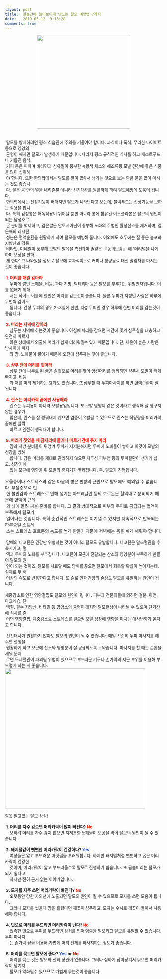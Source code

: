 ```yaml
---
layout: post
title:  한순간에 늙어보이게 만드는 탈모 예방법 7가지
date:   2019-03-12  9:13:28
comments: true
---
```




<div class="imageblock center" style="text-align: center; clear: both;"><span data-url="https://t1.daumcdn.net/cfile/tistory/147105164C34B5A70B?download" data-lightbox="lightbox"><img width="300" height="353" style="height: auto; cursor: pointer; max-width: 100%;" alt="" src="https://t1.daumcdn.net/cfile/tistory/147105164C34B5A70B" filename="탈모.jpg" filemime="image/jpeg"></span></div><br><br><span style="font-size: 10pt;">&nbsp;탈모를 방지하려면 평소 식습관에 주의를 기울여야 합니다. 과식이나 폭식, 무리한 다이어트 등으로 </span><span style="font-size: 10pt;">영양의 <br>&nbsp;균형이 깨지면 탈모가 발생하기 때문입니다. 따라서 평소 규칙적인 식사를 하고 패스트푸드나 </span><span style="font-size: 10pt;">기름진 음식, <br> &nbsp;커피 등은 피하며 비타민과 섬유질이 풍부한 녹황색 채소와 해조류등 모발 건강에 좋</span><span style="font-size: 10pt;">은 식품을 많이 섭취해<br>&nbsp;야 합니다. 또한 한의학에서는 탈모를 열이 많아서 생기는 것으로 보는 만큼 물</span><span style="font-size: 10pt;">을 많이 마시는 것도 좋습니<br>&nbsp;다. 물은 몸 안의 열을 내려줄뿐 아니라 신진대사를 원활하게 하여 탈모</span><span style="font-size: 10pt;">예방에 도움이 됩니다. </span><br><span style="font-size: 10pt;">&nbsp;한의학에서는 신장기능이 허해지면 탈모가 나타난다고 보는데, 블랙푸드는 신장기능을 보하는 작용을 합니</span><br><span style="font-size: 10pt;">&nbsp;다. 특히 검정콩은 해독작용이 뛰어날 뿐만 아니라 콩에 함유된 이소플라본은 탈모의 원인이 되는 남성호르</span><br><span style="font-size: 10pt;">&nbsp;몬 분비를 억제하고, 검은쌀은 안토시아닌이 풍부해 노화의 주범인 활성산소를 제거하며, 검은깨의 레시틴 </span><br><span style="font-size: 10pt;">&nbsp;성분은 혈액순환을 원활하게 하여 탈모를 예방해 줍니다. 이외에도 호두에는 질 좋은 불포화지방산과 각종 </span><br><span style="font-size: 10pt;">&nbsp;비타민, 미네랄이 풍부해 모발의 발육을 촉진하며 솔잎은 『동의보감』 에 '머리털을 나게하며 오장을 편하</span><br><span style="font-size: 10pt;">&nbsp;게 한다' 고 나와있을 정도로 탈모에 효과적이므로 커피나 청량음료 대신 솔잎차를 마시는 것이 좋습니다. </span><br><br><strong><font color="#e31600"><span style="font-size: 10pt;">&nbsp;1. 머리를 매일 감아라</span><br></font></strong> <span style="font-size: 10pt;">&nbsp; &nbsp;&nbsp;두피에 쌓인 노폐물, 비듬, 과다 지방, 박테리아 등은 탈모를 부추기는 위험인자입니다. 이를 없애기 위해<br>&nbsp;&nbsp; &nbsp;서는 적어도 이틀에&nbsp;</span><span style="font-size: 10pt;">한번은 머리를 감는것이 좋습니다. 물론 두피가 지성인 사람은 하루에 두번씩 감아도&nbsp;<br> &nbsp;&nbsp;&nbsp; 됩니다. 건성 두피의 경우 2~3일에 한번,</span><span style="font-size: 10pt;"> 지성 두피인 경우 하루에 한번 머리를 감는것이 좋습니다.<br><br><span style="font-size: 10pt;"><strong><font color="#e31600">&nbsp;2. 머리는 저녁에 감아라</font></strong></span><br><span style="font-size: 10pt;">&nbsp; &nbsp;&nbsp;샴푸는 저녁에 하는것이 좋습니다. 아침에 머리를 감으면 시간에 쫓겨 샴푸칠을 대충하고 완전히 마르지<br>&nbsp;&nbsp; &nbsp;않은 상태에서 외출</span><span style="font-size: 10pt;">해 머리가 쉽게 더러워질수 있기 때문입니다. 단, 체온이 높은 사람은 밤사이에 피지<br>&nbsp;&nbsp;&nbsp; 와&nbsp;땀, 노폐물이 쌓이기 때문에 오전에&nbsp;</span><span style="font-size: 10pt;">샴푸하는 것이 좋습니다. <br><br><strong><font color="#e31600">&nbsp;3. 샴푸 전에 머리를 빗어라</font></strong><br>&nbsp; &nbsp;&nbsp;샴푸 전에 나무로 된 굵은 솔빗으로 머리를 빗어 엉킨머리를 정리하면 샴푸시 모발이 적게 빠지고, 비듬&nbsp;<br> &nbsp;&nbsp;&nbsp;&nbsp;과 때를 미리 제거하는 효과도 있습니다.&nbsp;또 샴푸할 때 두피마사지를 하면 혈액순환이 잘됩니다. <br> &nbsp;<br><strong><font color="#e31600">&nbsp;4. 린스는 머리카락 끝에만 사용해라</font></strong><br>&nbsp; &nbsp;&nbsp;린스는 두피용이 아니라 모발용임입니다. 또&nbsp;모발 영양제 같은 것이라고 생각해 잘 헹구지 않는 경우가&nbsp;<br> &nbsp;&nbsp;&nbsp;&nbsp;많은데, 린스를 잘 헹궈내지 않으면 염증이 유발될 수 있으므로 린스는 적당량을 머리카락 끝에만 살짝&nbsp;<br> &nbsp;&nbsp;&nbsp; 바르고 완전히 헹궈내야 합니다. <br><br><strong><font color="#e31600">&nbsp;5. 머리가 젖었을 때 잠자리에 들거나 마르기 전에 묶지 마라<br></font></strong>&nbsp; &nbsp;&nbsp;땀과 지방 분비물이 뒤엉켜 두피가 지저분해지면 두피에 노폐물이 쌓이고 이것이 모발의 성장을 방해<br>&nbsp;&nbsp;&nbsp;&nbsp;합니다. 감은 머리를 제대로 관리하지 않으면 지루성 피부염 등의 두피질환이 생기기 쉽고, 성장기에&nbsp;<br> &nbsp;&nbsp;&nbsp; 있는 모근에 영향을 줘 모발의 휴지기가 빨라집니다.&nbsp;즉, 탈모가 진행됩니다.<br></span></span>&nbsp;<br>우울증이나 스트레스와 같은&nbsp;마음의 병은 만병의 근원으로 탈모에도 예외일 수 없습니다. 우울증으로 인<br>&nbsp;한 불안감과 스트레스로 인해 생기는 아드레날린 등의 호르몬은 혈액내로 분비되기 때문에 혈액이 근육<br>&nbsp;과 뇌에 몰려 싸울 준비를 합니다. 그 결과 상대적으로 피부와 두피로 공급되는 혈액이 부족해져 탈모가 <br>&nbsp;일어나는 것입니다. 특히 순간적인 스트레스는 이겨낼 수 있지만 지속적으로 반복되는 하루종일 스트레<br>&nbsp;스는 스트레스&nbsp;호르몬의 농도를 높게 만들기 때문에 저녁에는 몸을 쉬게 해줘야 합니다. <br><br><span style="font-size: 10pt;">&nbsp;담배의 니코틴은 건강만 위협하는 것이 아니라 탈모도 유발합니다. 니코틴은 말초혈관을 수축시키고, 혈<br>&nbsp;액과 두피의 노화를 부</span><span style="font-size: 10pt;">추깁니다. 니코틴이 모근에 전달되는 산소와 영양분이 부족하게 만들어 탈모의 원<br>&nbsp;인이&nbsp;되는 것이죠. 탈모를 치료할 때도 담배를 끓</span><span style="font-size: 10pt;">으면 탈모에서 회복할 확률이 높아지는데, 실제로 두 배 <br>&nbsp;이상의&nbsp;속도로 반응한다고 합니다. 또 술로 인한 간장의&nbsp;손상도 탈모를 </span><span style="font-size: 10pt;">유발하는 원인이 됩니다.<br></span><br><span style="font-size: 10pt;">체중감소로 인한 영양결핍도 탈모의 원인이 됩니다. 피부과 전문의들에 의하면&nbsp;철분, 아연, 마그네슘, 단<br>&nbsp;백질, 필수 지방산, 비타민 등 </span><span style="font-size: 10pt;">영양소의 균형이 깨지면 탈모현상이 나타날 수 있으며 단기간에 식사를 줄<br>&nbsp;이면&nbsp;영양결핍, 체중감소로 스트레스를 일</span><span style="font-size: 10pt;">으켜 모발 성장에 영향을 미치는 대사변화가 온다고 합니다.<br><br><span style="font-size: 10pt;">&nbsp;신진대사가 원활하지 않아도 탈모의 원인이 될 수 있습니다. 매일 꾸준히 두피 마사지를 해주면 혈행을&nbsp;<br> &nbsp;원활하게 하고 모근에 산</span><span style="font-size: 10pt;">소와 영양분이 잘 공급되도록 도와줍니다. 마사지를 할 때는 손톱을 세워 문지&nbsp;<br> &nbsp;르면 모세혈관이 파괴될 위험이 있으므로 부드러</span><span style="font-size: 10pt;">운 기구나 손가락의 지문 부위를 이용해 부드럽게 하는 게 좋습니다.</span> <br><span data-url="https://t1.daumcdn.net/cfile/tistory/113CBA014C34C4E703?download" data-lightbox="lightbox"><img width="450" height="303" style="height: auto; cursor: pointer; max-width: 100%;" alt="" src="https://t1.daumcdn.net/cfile/tistory/113CBA014C34C4E703" filename="cfile25.uf@113CBA014C34C4E703BE26.jpg" filemime=""></span>

잘못 알고있는 탈모 상식!<br><span style="font-size: 10pt;"><strong><span style="font-size: 10pt;"><br> &nbsp;1. 머리를 자주 감으면 머리카락이 많이 빠진다? <font color="#e31600">No</font></span><br></strong></span><span style="font-size: 10pt;">&nbsp;&nbsp;&nbsp; 오히려 머리를 자주 감지 않으면 지저분한 노폐물이 모공을 막어 탈모의 원인이 될 수 있습니다.&nbsp;</span><br><br><span style="font-size: 10pt;"><strong>&nbsp;2. 돼지털같이 뻣뻣한 머리카락이 건강하다? <font color="#3058d2">Yes</font></strong></span><br><span style="font-size: 10pt;">&nbsp; &nbsp;&nbsp;여성들은 얇고 부드러운 머릿결을 부러워합니다. 하지만 돼지털처럼 뻣뻣하고 굵은 머리카락이 건강한<br>&nbsp;&nbsp; &nbsp;것이며, 머리카락이 얇고 부드러울수록 </span><span style="font-size: 10pt;">탈모로 진행하기 쉽습니다. 또 곱슬머리는 탈모가 되기 쉽다고 <br>&nbsp;&nbsp;&nbsp; 하지만 전혀 근거 없는 이야기입니다. </span><br><span style="font-size: 10pt;">&nbsp;</span><br><span style="font-size: 10pt;"><strong>&nbsp;3. 모자를 자주 쓰면 머리카락이 빠진다? <font color="#e31600">No</font></strong></span><br><span style="font-size: 10pt;">&nbsp; &nbsp; 오랫동안 강한 자외선에 노출되면 탈모의 원인이 될 수 있으므로 모자를 쓰면 도움이 됩니다. <br> &nbsp;&nbsp; &nbsp;그러나 모자를 썼을때 땀을 흘렸</span><span style="font-size: 10pt;">다면 깨끗이 샴푸하고, 모자는 수시로 깨끗이 빨아서 사용해야 합니다.</span><br><span style="font-size: 10pt;">&nbsp;</span><br><span style="font-size: 10pt;"><strong>&nbsp;4. 빗으로 머리를 두드리면 머리카락이 난다? <font color="#e31600">No</font></strong></span><br><span style="font-size: 10pt;">&nbsp; &nbsp; 뾰족한 빗으로 두피를 두드리면 상처를 입어 염증을 일으키고 탈모를 유발할 수 있습니다. 두피 마사지<br>&nbsp;&nbsp; &nbsp;는 손가락 끝을 이용해 가</span><span style="font-size: 10pt;">볍게 머리 전체를 마사지하는 정도가 좋습니다.</span><br><span style="font-size: 10pt;">&nbsp;</span><br><span style="font-size: 10pt;"><strong>&nbsp;5. 머리를 묶으면 탈모에 좋다? <font color="#3058d2">Yes</font> or <font color="#e31600">No</font></strong></span><br><span style="font-size: 10pt;">&nbsp; &nbsp; 머리를 묶는 것은 탈모와 전혀 상관이 없습니다. 그러나 심하게 잡아당겨서 묶으면 머리카락이 당겨져 <br>&nbsp;&nbsp; &nbsp;탈모가 악화될수 있으므로 </span><span style="font-size: 10pt;">가볍게 묶는것이 좋습니다.</span>
